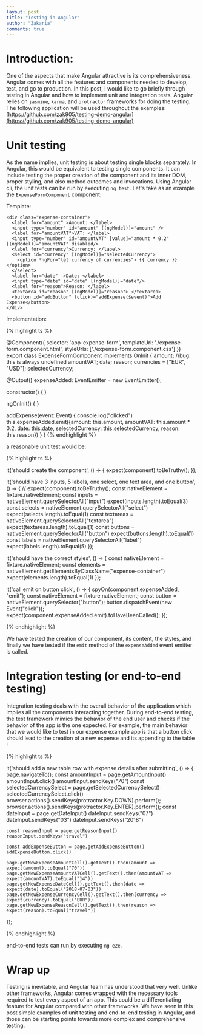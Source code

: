 ```yaml
---
layout: post
title: "Testing in Angular"
author: "Zakaria"
comments: true
---
```


# Introduction: 

One of the aspects that make Angular attractive is its comprehensiveness. Angular comes with all the features and components needed to develop, test, and go to production. In this post, I would like to go briefly through testing in Angular and how to implement unit and integration tests. Angular relies on `jasmine`, `karma`, and `protractor` frameworks for doing the testing. The following application will be used throughout the examples: [https://github.com/zak905/testing-demo-angular](https://github.com/zak905/testing-demo-angular)   

# Unit testing

As the name implies, unit testing is about testing single blocks separately. In Angular, this would be equivalent to testing single components. It can include testing the proper creation of the component and its inner DOM, proper styling, and also method outcomes and invocations. Using Angular cli, the unit tests can be run by executing `ng test`. Let's take as an example the `ExpenseFormComponent` component:

Template:

```
<div class="expense-container">
  <label for="amount" >Amount: </label>
  <input type="number" id="amount" [(ngModel)]="amount" />
  <label for="amountVAT">VAT: </label>
  <input type="number" id="amountVAT" [value]="amount * 0.2" [(ngModel)]="amountVAT" disabled/>
  <label for="currency">Currency: </label>
  <select id="currency" [(ngModel)]="selectedCurrency">
    <option *ngFor="let currency of currencies"> {{ currency }} </option>
  </select>
  <label for="date"  >Date: </label>
  <input type="date" id="date" [(ngModel)]="date"/>
  <label for="reason">Reason: </label>
  <textarea id="reason" [(ngModel)]="reason"> </textarea>
  <button id="addButton" (click)="addExpense($event)">Add Expense</button>
</div>
```

Implementation:

{% highlight ts %}

@Component({
  selector: 'app-expense-form',
  templateUrl: './expense-form.component.html',
  styleUrls: ['./expense-form.component.css']
})
export class ExpenseFormComponent implements OnInit {
  amount;
  //bug: this is always undefined
  amountVAT;
  date;
  reason;
  currencies = ["EUR", "USD"];
  selectedCurrency;

  @Output()
  expenseAdded: EventEmitter<object> = new EventEmitter<object>();

  constructor() { }

  ngOnInit() {
  }

  addExpense(event: Event) {
    console.log("clicked")
    this.expenseAdded.emit({amount: this.amount, amountVAT: this.amount * 0.2, date: this.date, selectedCurrency: this.selectedCurrency, reason: this.reason})
  }
}
{% endhighlight %}

a reasonable unit test would be:

{% highlight ts %}

it('should create the component', () => {
    expect(component).toBeTruthy();
  });

  it('should have 3 inputs, 5 labels, one select, one text area, and one button', () => {
  //  expect(component).toBeTruthy();
    const nativeElement = fixture.nativeElement;
    const inputs = nativeElement.querySelectorAll("input")
    expect(inputs.length).toEqual(3)
    const selects = nativeElement.querySelectorAll("select")
    expect(selects.length).toEqual(1)
    const textareas = nativeElement.querySelectorAll("textarea")
    expect(textareas.length).toEqual(1)
    const buttons = nativeElement.querySelectorAll("button")
    expect(buttons.length).toEqual(1)
    const labels = nativeElement.querySelectorAll("label")
    expect(labels.length).toEqual(5)
  });

  it('should have the correct styles', () => {
    const nativeElement = fixture.nativeElement;
    const elements = nativeElement.getElementsByClassName("expense-container")
    expect(elements.length).toEqual(1)
  });

  it('call emit on button click', () => {
    spyOn(component.expenseAdded, "emit");
    const nativeElement = fixture.nativeElement;
    const button = nativeElement.querySelector("button");
    button.dispatchEvent(new Event("click"));
    expect(component.expenseAdded.emit).toHaveBeenCalled();
  });

{% endhighlight %}

We have tested the creation of our component, its content, the styles, and finally we have tested if the `emit` method of the  `expenseAdded` event emitter is called. 

# Integration testing (or end-to-end testing)

Integration testing deals with the overall behavior of the application which implies all the components interacting together. During end-to-end testing, the test framework mimics the behavior of the end user and checks if the behavior of the app is the one expected. For example, the main behavior that we would like to test in our expense example app is that a button click should lead to the creation of a new expense and its appending to the table :

{% highlight ts %}

it('should add a new table row with expense details after submitting', () => {
    page.navigateTo();
    const amountInput = page.getAmountInput()
    amountInput.click()
    amountInput.sendKeys("70")
    const selectedCurrencySelect = page.getSelectedCurrencySelect()
    selectedCurrencySelect.click()
    browser.actions().sendKeys(protractor.Key.DOWN).perform();
    browser.actions().sendKeys(protractor.Key.ENTER).perform();
    const dateInput = page.getDateInput()
    dateInput.sendKeys("07")
    dateInput.sendKeys("03")
    dateInput.sendKeys("2018")

    const reasonInput = page.getReasonInput()
    reasonInput.sendKeys("travel")

    const addExpenseButton = page.getAddExpenseButton()
    addExpenseButton.click()

    page.getNewExpenseAmountCell().getText().then(amount => expect(amount).toEqual("70"))
    page.getNewExpenseAmountVATCell().getText().then(amountVAT => expect(amountVAT).toEqual("14"))
    page.getNewExpenseDateCell().getText().then(date => expect(date).toEqual("2018-07-03"))
    page.getNewExpenseCurrencyCell().getText().then(currency => expect(currency).toEqual("EUR"))
    page.getNewExpenseReasonCell().getText().then(reason => expect(reason).toEqual("travel"))
  });

  {% endhighlight %}

  end-to-end tests can run by executing `ng e2e`. 

# Wrap up

Testing is inevitable, and Angular team has understood that very well. Unlike other frameworks, Angular comes wrapped with the necessary tools required to test every aspect of an app. This could be a differentiating feature for Angular compared with other frameworks. We have seen in this post simple examples of unit testing and end-to-end testing in Angular, and those can be starting points towards more complex and comprehensive testing.    